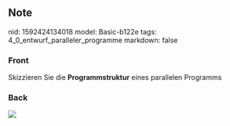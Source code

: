 ## Note
nid: 1592424134018
model: Basic-b122e
tags: 4_0_entwurf_paralleler_programme
markdown: false

### Front
Skizzieren Sie die <b>Programmstruktur</b> eines parallelen Programms

### Back
<img src="paste-53908003d9b0f56614faf5d5d8aa6953947421d6.jpg">
